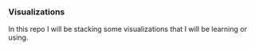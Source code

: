 ### Visualizations
In this repo I will be stacking some visualizations that I will be learning or using.
